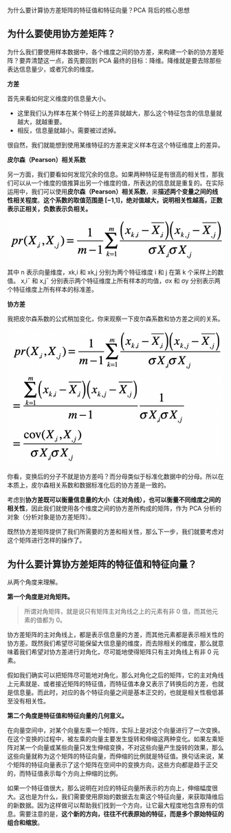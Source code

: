 为什么要计算协方差矩阵的特征值和特征向量？PCA 背后的核心思想

## 为什么要使用协方差矩阵？

为什么我们要使用样本数据中，各个维度之间的协方差，来构建一个新的协方差矩阵？要弄清楚这一点，首先要回到 PCA 最终的目标：降维。降维就是要去除那些表达信息量少，或者冗余的维度。

**方差**

首先来看如何定义维度的信息量大小。

* 这里我们认为样本在某个特征上的差异就越大，那么这个特征包含的信息量就越大，就越重要。
* 相反，信息量就越小，需要被过滤掉。

很自然，我们就能想到使用某维特征的方差来定义样本在这个特征维度上的差异。

**皮尔森（Pearson）相关系数**

另一方面，我们要看如何发现冗余的信息。如果两种特征是有很高的相关性，那我们可以从一个维度的值推算出另一个维度的值，所表达的信息就是重复的。在实际运用中，我们可以使用**皮尔森（Pearson）相关系数**，来**描述两个变量之间的线性相关程度**。**这个系数的取值范围是 [−1,1]，绝对值越大，说明相关性越高，正数表示正相关，负数表示负相关。**

![](pca-why/formula-pearson.webp ':size=450')

其中 n 表示向量维度，xk,i 和 xk,j 分别为两个特征维度 i 和 j 在第 k 个采样上的数值。 x,iˉ 和 x,jˉ 分别表示两个特征维度上所有样本的均值，σx 和 σy 分别表示两个特征维度上所有样本的标准差。

**协方差**

我把皮尔森系数的公式稍加变化，你来观察一下皮尔森系数和协方差之间的关系。

![](pca-why/formula-pearson-cov.webp ':size=450')

你看，变换后的分子不就是协方差吗？而分母类似于标准化数据中的分母。所以在本质上，皮尔森相关系数和数据标准化后的协方差是一致的。

考虑到**协方差既可以衡量信息量的大小（主对角线），也可以衡量不同维度之间的相关性**，因此我们就使用各个维度之间的协方差所构成的矩阵，作为 PCA 分析的对象（分析对象是协方差矩阵）。

既然协方差矩阵提供了我们所需要的方差和相关性，那么下一步，我们就要考虑对这个矩阵进行怎样的操作了。

## 为什么要计算协方差矩阵的特征值和特征向量？

从两个角度来理解。

**第一个角度是对角矩阵。**

> 所谓对角矩阵，就是说只有矩阵主对角线之上的元素有非 0 值，而其他元素的值都为 0。

协方差矩阵的主对角线上，都是表示信息量的方差，而其他元素都是表示相关性的协方差。既然我们希望尽可能保留大信息量的维度，而去除相关的维度，那么就意味着我们希望对协方差进行对角化，尽可能地使得矩阵只有主对角线上有非 0 元素。

假如我们确实可以把矩阵尽可能地对角化，那么对角化之后的矩阵，它的主对角线上元素就是、或者接近矩阵的特征值，而特征值本身又表示了转换后的方差，也就是信息量。而此时，对应的各个特征向量之间是基本正交的，也就是相关性极低甚至没有相关性。

**第二个角度是特征值和特征向量的几何意义。**

在向量空间中，对某个向量左乘一个矩阵，实际上是对这个向量进行了一次变换。在这个变换的过程中，被左乘的向量主要发生旋转和伸缩这两种变化。如果左乘矩阵对某一个向量或某些向量只发生伸缩变换，不对这些向量产生旋转的效果，那么这些向量就称为这个矩阵的特征向量，而伸缩的比例就是特征值。换句话来说，某个矩阵的特征向量表示了这个矩阵在空间中的变换方向，这些方向都是趋于正交的，而特征值表示每个方向上伸缩的比例。

如果一个特征值很大，那么说明在对应的特征向量所表示的方向上，伸缩幅度很大。这也是为什么，我们需要使用原始的数据去左乘这个特征向量，来获取降维后的新数据。因为这样做可以帮助我们找到一个方向，让它最大程度地包含原有的信息。需要注意的是，**这个新的方向，往往不代表原始的特征，而是多个原始特征的组合和缩放**。


